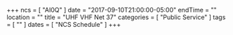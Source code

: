 +++
ncs = [ "AI0Q" ]
date = "2017-09-10T21:00:00-05:00"
endTime = ""
location = ""
title = "UHF VHF Net 37"
categories = [ "Public Service" ]
tags = [ "" ]
dates = [ "NCS Schedule" ]
+++
